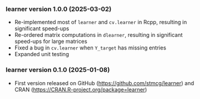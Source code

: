 ### learner version 1.0.0 (2025-03-02)

* Re-implemented most of `learner` and `cv.learner` in Rcpp, resulting in significant speed-ups
* Re-ordered matrix computations in `dlearner`, resulting in significant speed-ups for large matrices
* Fixed a bug in `cv.learner` when `Y_target` has missing entries
* Expanded unit testing

### learner version 0.1.0 (2025-01-08)

* First version released on GitHub (https://github.com/stmcg/learner) and CRAN (https://CRAN.R-project.org/package=learner)
